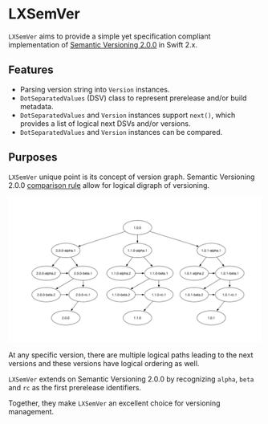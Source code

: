 # LXSemVer

`LXSemVer` aims to provide a simple yet specification compliant implementation of [Semantic Versioning 2.0.0](http://semver.org/) in Swift 2.x.

## Features

- Parsing version string into `Version` instances.
- `DotSeparatedValues` (DSV) class to represent prerelease and/or build metadata.
- `DotSeparatedValues` and `Version` instances support `next()`, which provides a list of logical next DSVs and/or versions.
- `DotSeparatedValues` and `Version` instances can be compared.

## Purposes

`LXSemVer` unique point is its concept of version graph. Semantic Versioning 2.0.0 [comparison rule]() allow for logical digraph of versioning.

![Version Graph](images/version-graph.png)

At any specific version, there are multiple logical paths leading to the next versions and these versions have logical ordering as well.

`LXSemVer` extends on Semantic Versioning 2.0.0 by recognizing `alpha`, `beta` and `rc` as the first prerelease identifiers.

Together, they make `LXSemVer` an excellent choice for versioning management. 
